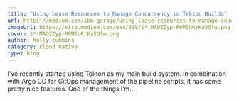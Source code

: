 ```yaml
---
title: "Using Lease Resources to Manage Concurrency in Tekton Builds"
url: https://medium.com/ibm-garage/using-lease-resources-to-manage-concurrency-in-tekton-builds-344ba84df297
imageUrl: https://miro.medium.com/max/819/1*-MADZZyp-R0M5UKrKa5Ofw.png
cover: 1*-MADZZyp-R0M5UKrKa5Ofw.png
author: holly cummins
category: cloud native
type: blog
---
```


I’ve recently started using Tekton as my main build system. In combination with Argo CD for GitOps management of the pipeline scripts, it has some pretty nice features. One of the things I’m…
